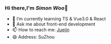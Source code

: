 ### Hi there,I'm *Simon Woo*👋

- 🌱 I’m currently learning TS & Vue3.0 & React
- 💬 Ask me about front-end development
- 📫 How to reach me: [Juejin](https://juejin.im/user/5a2d2923f265da431f4b01ac)
- 😄 Address: SuZhou
<!--
**stephen-hank/stephen-hank** is a ✨ _special_ ✨ repository because its `README.md` (this file) appears on your GitHub profile.

Here are some ideas to get you started:


-->
